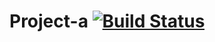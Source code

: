 # Project-a [![Build Status](https://travis-ci.com/illuxia/project-a.svg)](https://travis-ci.com/illuxia/project-a)